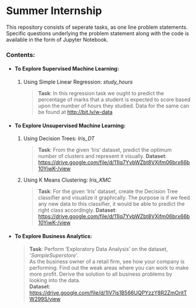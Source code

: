 # Summer Internship
This repository consists of seperate tasks, as one line problem statements. 
Specific questions underlying the problem statement along with the code is available in the form of Jupyter Notebook.
 
### Contents:

- #### To Explore Supervised Machine Learning: <br /> 
   1. Using Simple Linear Regression: *study_hours*<br/>
      > **Task**: In this regression task we ought to predict the percentage of marks that a student is expected to score based upon the
                  number of hours they studied. 
                  Data for the same can be found at http://bit.ly/w-data <br/>
- #### To Explore Unsupervised Machine Learning: <br /> 
   1. Using Decision Trees: *Iris_DT* <br /> 
      > **Task**: From the given ‘Iris’ dataset, predict the optimum number of
                  clusters and represent it visually.
                  **Dataset**: https://drive.google.com/file/d/11Iq7YvbWZbt8VXjfm06brx66b10YiwK-/view
   2. Using K Means Clustering: *Iris_KMC*
      > **Task**: For the given ‘Iris’ dataset, create the Decision Tree classifier and
                  visualize it graphically. The purpose is if we feed any new data to this
                  classifier, it would be able to predict the right class accordingly.
                  **Dataset**: https://drive.google.com/file/d/11Iq7YvbWZbt8VXjfm06brx66b10YiwK-/view
            
 - #### To Explore Business Analytics: <br />
      > **Task**: Perform ‘Exploratory Data Analysis’ on the dataset, '*SampleSuperstore*'.<br/>
                  As the business owner of a retail firm, see how your company is performing.
                  Find out the weak areas where you can work to make more profit.
                  Derive the solution to all business problems by looking into the data.<br/> 
                  **Dataset**: https://drive.google.com/file/d/1lV7is1B566UQPYzzY8R2ZmOritTW299S/view

